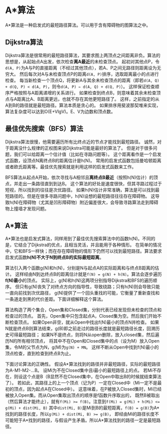 # A\*算法

A\*算法是一种启发式的最短路径算法。可以用于含有障碍物的图算法之中。

## Dijkstra算法

Dijkstra算法是很常用的最短路径算法，其要求图上两顶点之间距离非负。算法的思想是，从起始点A出发，依次检查**离A最近**的未检查顶点。
起初对其他点P，令`d(A, P)`为A与P的直接距离（不经过其他顶点），若A、P之间无路径则距离设为无穷大。
然后每次对A与未检查顶点P的距离`d(A, P)`排序，选取距离最小的点进行检查。
每当新检查一个顶点Q，将更新A与其余未检查顶点的距离（即若`d(A, Q) + d(Q, P) < d(A, P)`，则令`d(A, P) ← d(A, Q) + d(Q, P)`）。
这样保证检查顺序严格按照与A距离递增的关系进行。
如果检查到终点B，则意味着其余未检查顶点与A距离比A、B距离更远，也就不存在其他更短路径了。
这样，之前指定的从A到B的路径就是最短路径。算法本质是贪心的。
如果排序用斐波那契堆来实现，算法复杂度可以达到O(E+VlgV)。E、V为边数和顶点数。

## 最佳优先搜索（BFS）算法

Dijkstra算法很慢，他需要遍历所有比终点近的节点才能找到最短路径。
诚然，对于距离没什么规律的正权图来说Dijkstra可能是最好的算法了。
但是对于很多问题，我们可以给距离一个估计值（比如在寻路问题等）。
这个距离看作是一个启发式函数，设顶点N离终点B的距离估计是h(N)。
常用的启发式函数包括曼哈顿距离或者欧氏距离等。最佳优先搜索就是利用这样的启发式函数来工作。

BFS算法从起点A开始，依次寻找与A相邻且**离终点B最近**（按照h(N)估计）的顶点，并走出一条路径直到到达B。
这个算法的好处是速度很快，但其寻路过程过于短视，所以找到的往往是次优路径。
如果h(N)估计非常准确，算法是可以找到最短路径的。但是在很多寻路问题中，h(N)设想的最短路径往往存在障碍物。
这导致h(N)在障碍物（尤其是凹形障碍物）附近偏差很大，会导致寻路算法走到障碍物上撞墙才发现问题。

## A\*算法

A\*算法也是启发式算法，同样用到了最佳优先搜索算法中的函数h(N)。不同的是，它结合了Dijkstra的优点，且相当灵活，并且能用于各种情形。
在简单的情况中，它和BFS一样快；而在存在障碍物的情形下仍然可以找到最短路径。算法要求启发式函数**h(N)不大于N到终点B的实际最短距离**。

算法引入两个函数g(N)和h(N)，分别是N与起点A的实际距离和与终点B距离的估计。
这样经由N到达终点B的距离估计就是`f(N) = g(N) + h(N)`。算法会逐步遍历**f(N)最小**的顶点。
实际上，g(N)和h(N)这两项分别指导Dijkstra和BFS的遍历顺序。
但只有g(N)丧失了对终点方向的指导性，导致绕路；只有h(N)则会导致只能一直向前找到次优路径，
g(N)提供了一个回头重找的可能，它衡量了重新查找和一条道走到黑的代价差距。下面详细解释这个算法。

算法构造了两个集合，Open集和Closed集，分别代表已经发现但未检查的顶点和检查过的顶点。
首先，Open集中只包含起点A，Closed集为空。然后我们开始不断检查顶点。
如果Open非空，就从Open中找出f(N)最小的顶点N并检查。
如果N就是终点B则算法结束，g(B)即之前走过的路径长度就是最短路径长度，回溯历史可得最短路径；
如果N不是终点，则将N从open删除，放入closed集，然后遍历N的所有相邻顶点，
将其中不在Open和Closed集中的点（设为M）放入Open集，令M的父节点为N，g(M)为`g(N) + MN`。
这样不断从Open中找到f(N)最小的顶点检查，直到检查到终点B为止。

下面讨论算法的正确性。
假设A\*算法找到的路径并非最短路径，实际的最短路径为A-M1-M2-...B。
设Mi为不在Closed集中且i最小的最短路径上的点。
若Mi不存在，则设这个点是B（B显然不在Closed集中，在Open中取出B的时候就结束算法了）。
若如此，其路径上的上一个顶点（记为P）一定在Closed中（Mi一定不是最初的顶点，因为起点A在Closed中）。
这意味着，在P被放入Closed集时，Mi已经被放入Open集。而从Open集取出顶点的顺序是f函数升序取出的，
既然B被取出（然后算法才能终止），就有`f(Mi) >= f(B)`。注意到`f(Mi) = g(Mi) + h(Mi) <= g(Mi) + dist(Mi, B)`
其中`dist(Mi, B)`是Mi到B的最短距离，`f(B) = g(B)`为A\*找到的路径长度，所以`g(Mi) + dist(Mi, B) >= g(B)`，
即经由Mi的路径长度不可能短于A\*找到的路径，与假设产生矛盾。所以A\*算法找到的路径一定是最短路径。